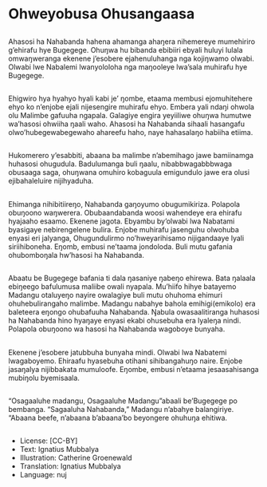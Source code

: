 # Ohweyobusa Ohusangaasa

##
Ahasosi ha Nahabanda hahena
ahamanga ahaŋera nihemereye
mumehiriro g’ehirafu hye
Bugegege. Ohuŋwa hu bibanda
ebibiiri ebyali huluyi lulala
omwaŋweranga ekenene j’esobere
ejahenuluhanga nga kojiŋwamo
olwabi. Olwabi lwe Nabalemi
lwanyololoha nga maŋooleye
lwa’sala muhirafu hye Bugegege.

##
Ehigwiro hya hyahyo hyali kabi je’
ŋombe, etaama membusi
ejomuhitehere ehyo ko n’enjobe
ejali nijesengire muhirafu ehyo.
Embera yali ndaŋi ohwola olu
Malimbe gafuuha ngapala.
Galagiye engira yeyiiliwe ohuŋwa
humutwe wa’hasosi ohwiiha ŋaali
waho. Ahasosi ha Nahabanda
sihaali hasangafu
olwo’hubegewabegewaho ahareefu
haho, naye hahasalaŋo habiiha
etiima.

##
Hukomerero y’esabbiti, abaana ba
malimbe n’abemihago jawe
bamiinamga huhasosi ohugudula.
Badulumanga buli ŋaalu,
nibabbwagabbbwaga obusaaga
saga, ohuŋwana omuhiro kobaguula
emigundulo jawe era olusi
ejibahaleluire nijihyaduha.

##
Ehimanga nihibitiireŋo, Nahabanda
gaŋoyumo obugumikiriza. Polapola
obuŋoono waŋwerera.
Obubaandabanda woosi wahendeye
era ehirafu hyajaaho esaamo.
Ekenene jagota. Ebyambu by’olwabi
lwa Nabatami byasigaye
nebirengelene bulira.
Enjobe muhirafu jasenguhu
olwohuba enyasi eri jalyanga,
Ohugundulirmo no’hweyarihisamo
nijigandaaye lyali siriihiboneha.
Eŋomb, embusi ne’taama
jondoloda. Buli mutu gafania
ohubomboŋala hw’hasosi ha
Nahabanda.

##
Abaatu be Bugegege bafania ti dala ŋasaniye ŋabeŋo
ehirewa. Bata ŋalaala ebiŋeego bafulumusa maliibe
owali nyapala.
Mu’hiifo hihye batayemo Madangu otaluyeŋo nayire
owalagiye buli mutu ohuhoma ehimuri
ohuhebulirangaho malimbe.
Madangu nabahye bahola emihigi(emikolo) era
baleteera eŋongo ohubafuuha Nahabanda.
Ŋabula owasaalitiranga huhasosi ha Nahabanda hino
hyaŋaye enyasi ekabi ohusebuha era lyaleŋa nindi.
Polapola obuŋoono wa hasosi ha Nahabanda
wagoboye bunyaha.

##
Ekenene j’esobere jatubbuha
bunyaha mindi. Olwabi lwa
Nabatemi lwagaboyemo. Ehiraafu
hyasebuha otihani sihibangahuŋo
naire. Enjobe jasaŋalya nijibbakata
mumuloofe. Eŋombe, embusi
n’etaama jesaasahisanga mubiŋolu
byemisaala.

##
“Osagaaluhe madangu, Osagaaluhe
Madangu”abaali be’Bugegege po
bembanga.
“Sagaaluha Nahabanda,” Madangu
n’abahye balangiriye. “Abaana
beefe, n’abaana b’abaana’bo
beyongere ohuhuŋa ehitiwa.

##
* License: [CC-BY]
* Text: Ignatius Mubbalya
* Illustration: Catherine Groenewald
* Translation: Ignatius Mubbalya
* Language: nuj
